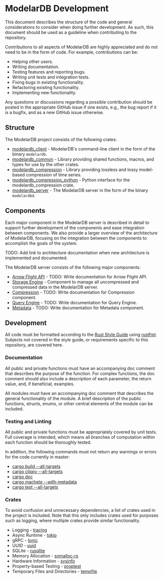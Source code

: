 # ModelarDB Development
This document describes the structure of the code and general considerations to consider when doing further development. 
As such, this document should be used as a guideline when contributing to the repository. 

Contributions to all aspects of ModelarDB are highly appreciated and do not need to be in the form of code.
For example, contributions can be:

- Helping other users.
- Writing documentation.
- Testing features and reporting bugs.
- Writing unit tests and integration tests.
- Fixing bugs in existing functionality.
- Refactoring existing functionality.
- Implementing new functionality.

Any questions or discussions regarding a possible contribution should be posted in the appropriate GitHub issue if
one exists, e.g., the bug report if it is a bugfix, and as a new GitHub issue otherwise.

## Structure
The ModelarDB project consists of the following crates:

- [modelardb_client](https://github.com/ModelarData/ModelarDB-RS/tree/master/crates/modelardb_client) - ModelarDB's command-line client in the form of the binary `modelardb`.
- [modelardb_common](https://github.com/ModelarData/ModelarDB-RS/tree/master/crates/modelardb_common) - Library providing shared functions, macros, and types for use by the other crates.
- [modelardb_compression](https://github.com/ModelarData/ModelarDB-RS/tree/master/crates/modelardb_compression) - Library providing lossless and lossy model-based compression of time series.
- [modelardb_compression_python](https://github.com/ModelarData/ModelarDB-RS/tree/master/crates/modelardb_compression_python) - Python interface for the modelardb_compression crate.
- [modelardb_server](https://github.com/ModelarData/ModelarDB-RS/tree/master/crates/modelardb_server) - The ModelarDB server in the form of the binary `modelardbd`.

## Components
Each major component in the ModelarDB server is described in detail to support further development of the components 
and ease integration between components. We also provide a larger overview of the architecture of ModelarDB, focusing 
on the integration between the components to accomplish the goals of the system.

TODO: Add link to architecture documentation when new architecture is implemented and documented.

The ModelarDB server consists of the following major components:
- [Arrow Flight API]() - TODO: Write documentation for Arrow Flight API.
- [Storage Engine](storage-engine.md) - Component to manage all uncompressed and compressed data in the ModelarDB server.
- [Compression]() - TODO: Write documentation for Compression component.
- [Query Engine]() - TODO: Write documentation for Query Engine.
- [Metadata]() - TODO: Write documentation for Metadata component.

## Development
All code must be formatted according to the [Rust Style Guide](https://github.com/rust-dev-tools/fmt-rfcs/blob/master/guide/guide.md)
using [rustfmt](https://github.com/rust-lang/rustfmt). Subjects not covered in the style guide, or requirements specific 
to this repository, are covered here.

### Documentation
All public and private functions must have an accompanying doc comment that describes the purpose of the function. For 
complex functions, the doc comment should also include a description of each parameter, the return value, 
and, if beneficial, examples.

All modules must have an accompanying doc comment that describes the general functionality of the module. A brief 
description of the public functions, structs, enums, or other central elements of the module can be included.

### Testing and Linting
All public and private functions must be appropriately covered by unit tests. Full coverage is intended, which means all
branches of computation within each function should be thoroughly tested.

In addition, the following commands must not return any warnings or errors for the code currently in master:
- [cargo build --all-targets](https://doc.rust-lang.org/cargo/commands/cargo-build.html)
- [cargo clippy --all-targets](https://github.com/rust-lang/rust-clippy)
- [cargo doc](https://doc.rust-lang.org/cargo/commands/cargo-doc.html)
- [cargo machete --with-metadata](https://github.com/bnjbvr/cargo-machete)
- [cargo test --all-targets](https://doc.rust-lang.org/cargo/commands/cargo-test.html)

### Crates
To avoid confusion and unnecessary dependencies, a list of crates used in the project is included. Note that this only 
includes crates used for purposes such as logging, where multiple crates provide similar functionality.

- Logging - [tracing](https://crates.io/crates/tracing)
- Async Runtime - [tokio](https://crates.io/crates/tokio)
- gRPC - [tonic](https://crates.io/crates/tonic)
- UUID - [uuid](https://crates.io/crates/uuid)
- SQLite - [rusqlite](https://crates.io/crates/rusqlite)
- Memory Allocation - [snmalloc-rs](https://crates.io/crates/snmalloc-rs)
- Hardware Information - [sysinfo](https://crates.io/crates/sysinfo)
- Property-based Testing - [proptest](https://crates.io/crates/proptest)
- Temporary Files and Directories - [tempfile](https://crates.io/crates/tempfile)
